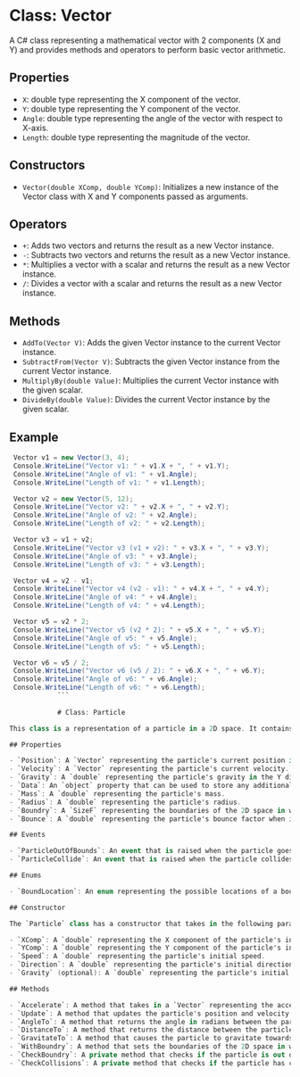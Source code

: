 # Class: Vector

A C# class representing a mathematical vector with 2 components (X and Y) and provides methods and operators to perform basic vector arithmetic.

## Properties
- `X`: double type representing the X component of the vector.
- `Y`: double type representing the Y component of the vector.
- `Angle`: double type representing the angle of the vector with respect to X-axis.
- `Length`: double type representing the magnitude of the vector.

## Constructors
- `Vector(double XComp, double YComp)`: Initializes a new instance of the Vector class with X and Y components passed as arguments.

## Operators
- `+`: Adds two vectors and returns the result as a new Vector instance.
- `-`: Subtracts two vectors and returns the result as a new Vector instance.
- `*`: Multiplies a vector with a scalar and returns the result as a new Vector instance.
- `/`: Divides a vector with a scalar and returns the result as a new Vector instance.

## Methods
- `AddTo(Vector V)`: Adds the given Vector instance to the current Vector instance.
- `SubtractFrom(Vector V)`: Subtracts the given Vector instance from the current Vector instance.
- `MultiplyBy(double Value)`: Multiplies the current Vector instance with the given scalar.
- `DivideBy(double Value)`: Divides the current Vector instance by the given scalar.

## Example

```csharp
 Vector v1 = new Vector(3, 4);
 Console.WriteLine("Vector v1: " + v1.X + ", " + v1.Y);
 Console.WriteLine("Angle of v1: " + v1.Angle);
 Console.WriteLine("Length of v1: " + v1.Length);

 Vector v2 = new Vector(5, 12);
 Console.WriteLine("Vector v2: " + v2.X + ", " + v2.Y);
 Console.WriteLine("Angle of v2: " + v2.Angle);
 Console.WriteLine("Length of v2: " + v2.Length);

 Vector v3 = v1 + v2;
 Console.WriteLine("Vector v3 (v1 + v2): " + v3.X + ", " + v3.Y);
 Console.WriteLine("Angle of v3: " + v3.Angle);
 Console.WriteLine("Length of v3: " + v3.Length);

 Vector v4 = v2 - v1;
 Console.WriteLine("Vector v4 (v2 - v1): " + v4.X + ", " + v4.Y);
 Console.WriteLine("Angle of v4: " + v4.Angle);
 Console.WriteLine("Length of v4: " + v4.Length);

 Vector v5 = v2 * 2;
 Console.WriteLine("Vector v5 (v2 * 2): " + v5.X + ", " + v5.Y);
 Console.WriteLine("Angle of v5: " + v5.Angle);
 Console.WriteLine("Length of v5: " + v5.Length);

 Vector v6 = v5 / 2;
 Console.WriteLine("Vector v6 (v5 / 2): " + v6.X + ", " + v6.Y);
 Console.WriteLine("Angle of v6: " + v6.Angle);
 Console.WriteLine("Length of v6: " + v6.Length);
            ```
            
            # Class: Particle

This class is a representation of a particle in a 2D space. It contains properties such as position, velocity, gravity, and mass, as well as methods for simulating physical interactions such as acceleration and collision detection. 

## Properties

- `Position`: A `Vector` representing the particle's current position in the 2D space.
- `Velocity`: A `Vector` representing the particle's current velocity.
- `Gravity`: A `double` representing the particle's gravity in the Y direction. This value can be set and retrieved using the getter and setter.
- `Data`: An `object` property that can be used to store any additional information associated with the particle.
- `Mass`: A `double` representing the particle's mass.
- `Radius`: A `double` representing the particle's radius.
- `Boundry`: A `SizeF` representing the boundaries of the 2D space in which the particle exists.
- `Bounce`: A `double` representing the particle's bounce factor when it collides with a boundary.

## Events

- `ParticleOutOfBounds`: An event that is raised when the particle goes out of bounds. The event handler receives the particle and the location of the out of bounds event as a `BoundLocation` enum value.
- `ParticleCollide`: An event that is raised when the particle collides with a boundary. The event handler receives the particle and the location of the collision as a `BoundLocation` enum value.

## Enums

- `BoundLocation`: An enum representing the possible locations of a boundary. The values are `Top`, `Bottom`, `Left`, and `Right`.

## Constructor

The `Particle` class has a constructor that takes in the following parameters:

- `XComp`: A `double` representing the X component of the particle's initial position.
- `YComp`: A `double` representing the Y component of the particle's initial position.
- `Speed`: A `double` representing the particle's initial speed.
- `Direction`: A `double` representing the particle's initial direction in radians.
- `Gravity` (optional): A `double` representing the particle's initial gravity in the Y direction. The default value is `0.0d`.

## Methods

- `Accelerate`: A method that takes in a `Vector` representing the acceleration and adds it to the particle's velocity.
- `Update`: A method that updates the particle's position and velocity based on its current velocity and gravity. It also checks for out of bounds and collisions if the boundaries have been set.
- `AngleTo`: A method that returns the angle in radians between the particle and another particle.
- `DistanceTo`: A method that returns the distance between the particle and another particle.
- `GravitateTo`: A method that causes the particle to gravitate towards another particle based on their masses and distance.
- `WithBoundry`: A method that sets the boundaries of the 2D space in which the particle exists.
- `CheckBoundry`: A private method that checks if the particle is out of bounds and raises the `ParticleOutOfBounds` event if necessary.
- `CheckCollisions`: A private method that checks if the particle has collided with a boundary and raises the `ParticleCollide` event if necessary.
